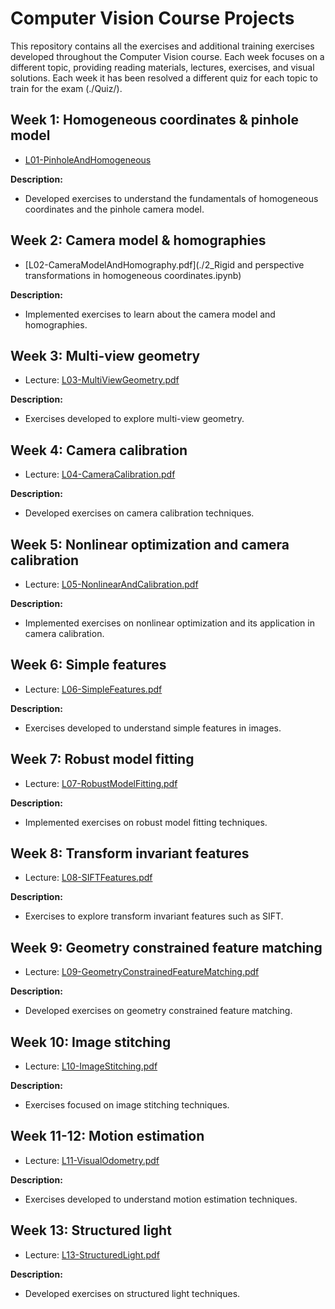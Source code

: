 # Computer Vision Course Projects

This repository contains all the exercises and additional training exercises developed throughout the Computer Vision course. Each week focuses on a different topic, providing reading materials, lectures, exercises, and visual solutions. 
Each week it has been resolved a different quiz for each topic to train for the exam (./Quiz/).   

## Week 1: Homogeneous coordinates & pinhole model
  - [L01-PinholeAndHomogeneous](./1_Homogenous_coordinates.ipynb)

**Description:**
- Developed exercises to understand the fundamentals of homogeneous coordinates and the pinhole camera model.

## Week 2: Camera model & homographies
  - [L02-CameraModelAndHomography.pdf](./2_Rigid and perspective transformations in homogeneous coordinates.ipynb)

**Description:**
- Implemented exercises to learn about the camera model and homographies.

## Week 3: Multi-view geometry
- Lecture: [L03-MultiViewGeometry.pdf](./3_MultiViewGeometry.ipynb)

**Description:**
- Exercises developed to explore multi-view geometry.

## Week 4: Camera calibration
- Lecture: [L04-CameraCalibration.pdf](./4_Camera_calibration.ipynb)

**Description:**
- Developed exercises on camera calibration techniques.

## Week 5: Nonlinear optimization and camera calibration
- Lecture: [L05-NonlinearAndCalibration.pdf](./5_Nonlinear_optimization_camera_calibration.ipynb)

**Description:**
- Implemented exercises on nonlinear optimization and its application in camera calibration.

## Week 6: Simple features
- Lecture: [L06-SimpleFeatures.pdf](./6_Simple_features.ipynb)

**Description:**
- Exercises developed to understand simple features in images.

## Week 7: Robust model fitting
- Lecture: [L07-RobustModelFitting.pdf](./7_Robust_model_fitting.ipynb)

**Description:**
- Implemented exercises on robust model fitting techniques.

## Week 8: Transform invariant features
- Lecture: [L08-SIFTFeatures.pdf](./8_BLOBs_and_SIFT_features.ipynb)

**Description:**
- Exercises to explore transform invariant features such as SIFT.

## Week 9: Geometry constrained feature matching
- Lecture: [L09-GeometryConstrainedFeatureMatching.pdf](./9_Geometry_Constrained_Feature_Matching.ipynb)

**Description:**
- Developed exercises on geometry constrained feature matching.

## Week 10: Image stitching
- Lecture: [L10-ImageStitching.pdf](./10_Image_Stitching.ipynb)

**Description:**
- Exercises focused on image stitching techniques.

## Week 11-12: Motion estimation
- Lecture: [L11-VisualOdometry.pdf](./11_Visual_Odometry.ipynb)

**Description:**
- Exercises developed to understand motion estimation techniques.

## Week 13: Structured light
- Lecture: [L13-StructuredLight.pdf](./13_Structured_light.ipynb)

**Description:**
- Developed exercises on structured light techniques.
